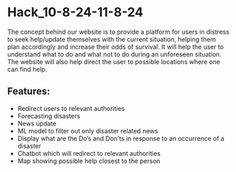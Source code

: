 # Hack_10-8-24-11-8-24

The concept behind our website is to provide a platform for users in distress to seek help/update themselves with the current situation, helping them plan accordingly and increase their odds of survival. It will help the user to understand what to do and what not to do during an unforeseen situation. The website will also help direct the user to possible locations where one can find help.

## Features:
- Redirect users to relevant authorities
- Forecasting disasters
- News update
- ML model to filter out only disaster related news
- Display what are the Do’s and Don'ts in response to an occurrence of a disaster
- Chatbot which will redirect to relevant authorities
- Map showing possible help closest to the person
